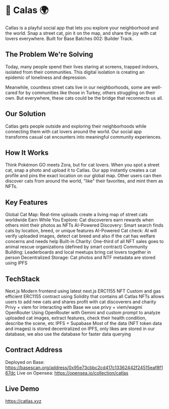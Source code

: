 # 🐾 Calas 🌍

Catlas is a playful social app that lets you explore your neighborhood and the world. Snap a street cat, pin it on the map, and share the joy with cat lovers everywhere. Built for Base Batches 002: Builder Track.


## The Problem We're Solving

Today, many people spend their lives staring at screens, trapped indoors, isolated from their communities. This digital isolation is creating an epidemic of loneliness and depression. 

Meanwhile, countless street cats live in our neighborhoods, some are well-cared for by communities like those in Turkey, others struggling on their own. But everywhere, these cats could be the bridge that reconnects us all.

## Our Solution

Catlas gets people outside and exploring their neighborhoods while connecting them with cat lovers around the world. Our social app transforms casual cat encounters into meaningful community experiences.

## How It Works

Think Pokémon GO meets Zora, but for cat lovers. When you spot a street cat, snap a photo and upload it to Catlas. Our app instantly creates a cat profile and pins the exact location on our global map. Other users can then discover cats from around the world, "like" their favorites, and mint them as NFTs.

## Key Features

Global Cat Map: Real-time uploads create a living map of street cats worldwide
Earn While You Explore: Cat discoverers earn rewards when others mint their photos as NFTs
AI-Powered Discovery: Smart search finds cats by location, breed, or unique features
AI-Powered Cat check: AI will verify uploaded images, detect cat breed and also if the cat has welfare concerns and needs help
Built-in Charity: One-third of all NFT sales goes to animal rescue organizations (defined by smart contract)
Community Building: Leaderboards and local meetups bring cat lovers together in person
Decentralized Storage: Cat photos and NTF metadata are stored using IPFS

## TechStack

Next.js Modern frontend using latest next.js
ERC1155 NFT Custom and gas efficient ERC1155 contract using Solidity that contains all Catlas NFTs allows users to add new cats and shares profit with cat discoverers and charity
Privy + viem for interacting with Base we use privy + viem/wagmi
OpenRouter Using OpenRouter with Gemini and custom prompt to analyze uploaded cat images, extract features, check their health condition, describe the scene, etc
IPFS + Supabase Most of the data (NFT token data and images) is stored decentralized on IPFS, only likes are stored in our database, we also use the database for faster data querying

## Contract Address 
Deployed on Base: https://basescan.org/address/0x95e73cbbc2cd417c13362442f24515eaf8f167dc
Live on Opensea: https://opensea.io/collection/catlas

## Live Demo
https://catlas.xyz 



